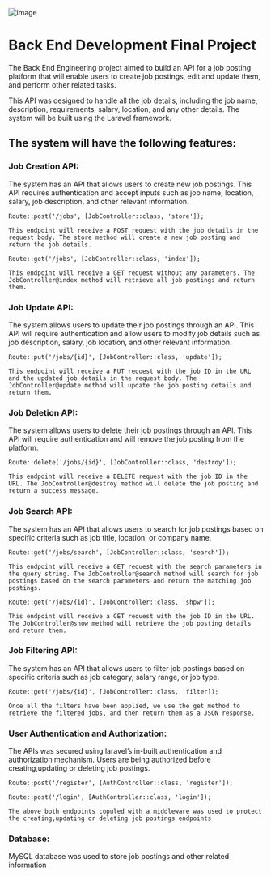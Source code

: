 ![image](https://user-images.githubusercontent.com/68809636/224562326-bab040f7-2c2c-447c-a9dc-2fcc8b6134a6.png)

# Back End Development Final Project

The Back End Engineering project aimed to build an API for a job posting platform that will
enable users to create job postings, edit and update them, and perform other related tasks.

This API was designed to handle all the job details, including the job name, description,
requirements, salary, location, and any other details. The system will be built using the Laravel framework.

## The system will have the following features:

### Job Creation API:
The system has an API that allows users to create new job
postings. This API requires authentication and accept inputs such as job name, location,
salary, job description, and other relevant information.

    Route::post('/jobs', [JobController::class, 'store']);

    This endpoint will receive a POST request with the job details in the request body. The store method will create a new job posting and return the job details.

    Route::get('/jobs', [JobController::class, 'index']);

    This endpoint will receive a GET request without any parameters. The JobController@index method will retrieve all job postings and return them.

### Job Update API: 
The system allows users to update their job postings through an API.
This API will require authentication and allow users to modify job details such as job
description, salary, job location, and other relevant information.

    Route::put('/jobs/{id}', [JobController::class, 'update']);

    This endpoint will receive a PUT request with the job ID in the URL and the updated job details in the request body. The JobController@update method will update the job posting details and return them.

### Job Deletion API: 
The system allows users to delete their job postings through an API.
This API will require authentication and will remove the job posting from the platform. 

    Route::delete('/jobs/{id}', [JobController::class, 'destroy']);

    This endpoint will receive a DELETE request with the job ID in the URL. The JobController@destroy method will delete the job posting and return a success message.

### Job Search API:
The system has an API that allows users to search for job postings
based on specific criteria such as job title, location, or company name.

    Route::get('/jobs/search', [JobController::class, 'search']);

    This endpoint will receive a GET request with the search parameters in the query string. The JobController@search method will search for job postings based on the search parameters and return the matching job postings.

    Route::get('/jobs/{id}', [JobController::class, 'shpw']);

    This endpoint will receive a GET request with the job ID in the URL. The JobController@show method will retrieve the job posting details and return them.

### Job Filtering API:
The system has an API that allows users to filter job postings
based on specific criteria such as job category, salary range, or job type.

    Route::get('/jobs/{id}', [JobController::class, 'filter]);

    Once all the filters have been applied, we use the get method to retrieve the filtered jobs, and then return them as a JSON response.

### User Authentication and Authorization:
The APIs was secured using laravel’s in-built
authentication and authorization mechanism. Users are being authorized before creating,updating or deleting job postings.

    Route::post('/register', [AuthController::class, 'register']);

    Route::post('/login', [AuthController::class, 'login']);

    The above both endpoints copuled with a middleware was used to protect the creating,updating or deleting job postings endpoints

### Database:
MySQL database was used to store job postings and other related information
